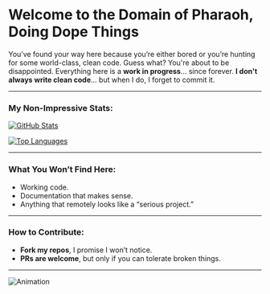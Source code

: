 # Welcome to the **Domain of Pharaoh, Doing Dope Things**
You’ve found your way here because you’re either bored or you’re hunting for some world-class, clean code. Guess what? You're about to be disappointed. Everything here is a **work in progress**... since forever. **I don't always write clean code**… but when I do, I forget to commit it.

---

### My **Non-Impressive** Stats:
[![GitHub Stats](https://github-readme-stats.vercel.app/api?username=yourusername&show_icons=true&hide_title=true&count_private=true&hide=prs&theme=radical)](https://github.com/yourusername)

[![Top Languages](https://github-readme-stats.vercel.app/api/top-langs/?username=yourusername&langs_count=5&theme=radical)](https://github.com/yourusername)

---

### What You Won’t Find Here:
- Working code.
- Documentation that makes sense.
- Anything that remotely looks like a “serious project.”

---

### How to Contribute:
- **Fork my repos**, I promise I won’t notice.
- **PRs are welcome**, but only if you can tolerate broken things.

---
![Animation](https://github.com/Ph4r0h/Ph4r0h/blob/main/dust.gif)
